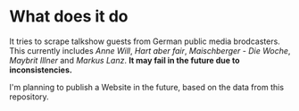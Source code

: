# What does it do

It tries to scrape talkshow guests from German public media brodcasters.
This currently includes *Anne Will*, *Hart aber fair*, *Maischberger - Die Woche*, *Maybrit Illner* and *Markus Lanz*.
**It may fail in the future due to inconsistencies.**

I'm planning to publish a Website in the future, based on the data from this repository.
